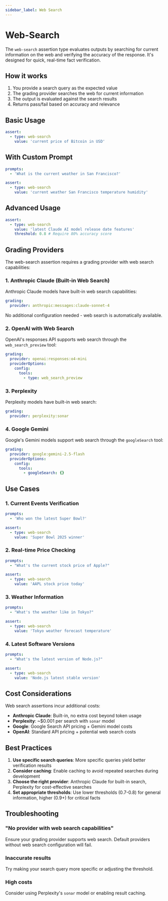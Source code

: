 ```yaml
---
sidebar_label: Web Search
---
```


# Web-Search

The `web-search` assertion type evaluates outputs by searching for current information on the web and verifying the accuracy of the response. It's designed for quick, real-time fact verification.

## How it works

1. You provide a search query as the expected value
2. The grading provider searches the web for current information
3. The output is evaluated against the search results
4. Returns pass/fail based on accuracy and relevance

## Basic Usage

```yaml
assert:
  - type: web-search
    value: 'current price of Bitcoin in USD'
```

## With Custom Prompt

```yaml
prompts:
  - 'What is the current weather in San Francisco?'

assert:
  - type: web-search
    value: 'current weather San Francisco temperature humidity'
```

## Advanced Usage

```yaml
assert:
  - type: web-search
    value: 'latest Claude AI model release date features'
    threshold: 0.8 # Require 80% accuracy score
```

## Grading Providers

The web-search assertion requires a grading provider with web search capabilities:

### 1. Anthropic Claude (Built-in Web Search)

Anthropic Claude models have built-in web search capabilities:

```yaml
grading:
  provider: anthropic:messages:claude-sonnet-4
```

No additional configuration needed - web search is automatically available.

### 2. OpenAI with Web Search

OpenAI's responses API supports web search through the `web_search_preview` tool:

```yaml
grading:
  provider: openai:responses:o4-mini
  providerOptions:
    config:
      tools:
        - type: web_search_preview
```

### 3. Perplexity

Perplexity models have built-in web search:

```yaml
grading:
  provider: perplexity:sonar
```

### 4. Google Gemini

Google's Gemini models support web search through the `googleSearch` tool:

```yaml
grading:
  provider: google:gemini-2.5-flash
  providerOptions:
    config:
      tools:
        - googleSearch: {}
```

## Use Cases

### 1. Current Events Verification

```yaml
prompts:
  - 'Who won the latest Super Bowl?'

assert:
  - type: web-search
    value: 'Super Bowl 2025 winner'
```

### 2. Real-time Price Checking

```yaml
prompts:
  - "What's the current stock price of Apple?"

assert:
  - type: web-search
    value: 'AAPL stock price today'
```

### 3. Weather Information

```yaml
prompts:
  - "What's the weather like in Tokyo?"

assert:
  - type: web-search
    value: 'Tokyo weather forecast temperature'
```

### 4. Latest Software Versions

```yaml
prompts:
  - "What's the latest version of Node.js?"

assert:
  - type: web-search
    value: 'Node.js latest stable version'
```

## Cost Considerations

Web search assertions incur additional costs:

- **Anthropic Claude**: Built-in, no extra cost beyond token usage
- **Perplexity**: ~$0.001 per search with `sonar` model
- **Google**: Google Search API pricing + Gemini model costs
- **OpenAI**: Standard API pricing + potential web search costs

## Best Practices

1. **Use specific search queries**: More specific queries yield better verification results
2. **Consider caching**: Enable caching to avoid repeated searches during development
3. **Choose the right provider**: Anthropic Claude for built-in search, Perplexity for cost-effective searches
4. **Set appropriate thresholds**: Use lower thresholds (0.7-0.8) for general information, higher (0.9+) for critical facts

## Troubleshooting

### "No provider with web search capabilities"

Ensure your grading provider supports web search. Default providers without web search configuration will fail.

### Inaccurate results

Try making your search query more specific or adjusting the threshold.

### High costs

Consider using Perplexity's `sonar` model or enabling result caching.
